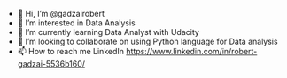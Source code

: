 - 👋 Hi, I’m @gadzairobert
- 👀 I’m interested in Data Analysis
- 🌱 I’m currently learning Data Analyst with Udacity
- 💞️ I’m looking to collaborate on using Python language for Data analysis
- 📫 How to reach me LinkedIn https://www.linkedin.com/in/robert-gadzai-5536b160/

<!---
gadzairobert/gadzairobert is a ✨ special ✨ repository because its `README.md` (this file) appears on your GitHub profile.
You can click the Preview link to take a look at your changes.
--->

